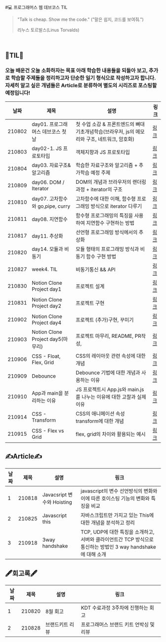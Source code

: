 #💻 프로그래머스 웹 데브코스 TIL

> "Talk is cheap. Show me the code."
> ("말은 쉽지, 코드를 보여줘.")
>
> 리누스 토르발스(Linus Torvalds)

<br/>

## 📝TIL📝

### 오늘 배운건 오늘 소화하자는 목표 아래 학습한 내용들을 되돌아 보고, 추가로 학습할 주제들을 정리하고자 단순한 일기 형식으로 작성하고자 합니다. 자세히 알고 싶은 개념들은 Article로 분류하여 별도의 시리즈로 포스팅할 예정입니다!

| 날짜   | 제목                               | 설명                                                                                          | 링크                                                                                                                                                          |
| ------ | ---------------------------------- | --------------------------------------------------------------------------------------------- | ------------------------------------------------------------------------------------------------------------------------------------------------------------- |
| 210802 | day01. 프로그래머스 데브코스 첫 날 | 첫 수업 소감 & 프론트엔드의 뼈대 기초개념학습(브라우저, js의 메모리와 구조, 네트워크, 암호화) | [링크](https://velog.io/@rlacksals96/TIL-01.-%ED%94%84%EB%A1%9C%EA%B7%B8%EB%9E%98%EB%A8%B8%EC%8A%A4-%EB%8D%B0%EB%B8%8C%EC%BD%94%EC%8A%A4-%EC%B2%AB-%EB%82%A0) |
| 210803 | day02-1. JS 프로토타입             | 객체지향과 JS 프로토타입                                                                      | [링크](https://velog.io/@rlacksals96/TIL-day02-1.-JS-%ED%94%84%EB%A1%9C%ED%86%A0%ED%83%80%EC%9E%85)                                                           |
| 210804 | day03. 자료구조&알고리즘           | 학습한 자료구조와 알고리즘 + 추가학습 예정 주제                                               | [링크](https://velog.io/@rlacksals96/TIL-day03.-%EC%9E%90%EB%A3%8C%EA%B5%AC%EC%A1%B0%EC%95%8C%EA%B3%A0%EB%A6%AC%EC%A6%98)                                     |
| 210809 | day06. DOM / Iterator              | DOM의 개념과 브라우저의 랜더링 과정 + iterator의 구조                                         | [링크](https://velog.io/@rlacksals96/TIL-day06.-DOM-Iterator)                                                                                                 |
| 210810 | day07. 고차함수와 go,pipe, curry   | 고차함수에 대한 이해, 함수형 프로그래밍 방식으로 iterator 다루기                              | [링크](https://velog.io/@rlacksals96/TIL-07.-%EA%B3%A0%EC%B0%A8%ED%95%A8%EC%88%98%EC%99%80-gopipecurry)                                                       |
| 210811 | day08. 지연함수                    | 함수형 프로그래밍의 특징을 사용하여 지연함수 구현하는 방법                                    | [링크](https://velog.io/@rlacksals96/TIL-day08-10)                                                                                                            |
| 210817 | day11. 추상화                      | 선언형 프로그래밍 방식에서의 추상화                                                           | [링크](https://velog.io/@rlacksals96/TIL-day-11.-%EC%84%A0%EC%96%B8%EC%A0%81-%ED%94%84%EB%A1%9C%EA%B7%B8%EB%9E%98%EB%B0%8D%EA%B3%BC-JS)                       |
| 210820 | day14. 모듈과 비동기               | 모듈 형태의 프로그래밍 방식과 비동기 함수 구현 방법                                           | [링크](https://velog.io/@rlacksals96/TIL-day14.-%EB%AA%A8%EB%93%88%EA%B3%BC-%EB%B9%84%EB%8F%99%EA%B8%B0)                                                      |
| 210827 | week4. TIL                         | 비동기통신 && API                                                                             | [링크](https://velog.io/@rlacksals96/TIL-week-4)                                                                                                              |
|210830|Notion Clone Project day1| 프로젝트 설계|[링크](https://velog.io/@rlacksals96/TIL-Notion-Clone-Project-1%EC%9D%BC%EC%B0%A8)|
|210831|Notion Clone Project day2| 프로젝트 구현|[링크](https://velog.io/@rlacksals96/TIL-Notion-Clone-Project-2%EC%9D%BC%EC%B0%A8)|
|210902|Notion Clone Project day4| 프로젝트 (추가)구현, 꾸미기|[링크](https://velog.io/@rlacksals96/TIL-Notion-Clone-Project-4%EC%9D%BC%EC%B0%A8)|
|210903|Notion Clone Project day5(마무리)| 프로젝트 마무리, README, PR작성, |[링크](https://velog.io/@rlacksals96/TIL-Notion-Clone-Project-5%EC%9D%BC%EC%B0%A8)|
|210906|CSS - Float, Flex, Grid| CSS의 레이아웃 관련 속성에 대한 개념|[링크](https://velog.io/@rlacksals96/TIL-CSS-Float-Flex-Grid)|
|210909|Debounce| Debounce 기법에 대한 개념과 사용하는 이유|[링크](https://velog.io/@rlacksals96/TIL-day-30.-Debounce)|
|210910|App과 main을 분리하는 이유|JS 프로젝트시 App.js와 main.js를 나누는 이유에 대한 고찰과 실제 이유|[링크](https://velog.io/@rlacksals96/TIL-APP%EA%B3%BC-Main%EC%9D%84-%EB%B6%84%EB%A6%AC%ED%95%98%EB%8A%94-%EC%9D%B4%EC%9C%A0)|
|210914|CSS - Transform|  CSS의 애니메이션 속성 transform에 대한 개념|[링크](https://velog.io/@rlacksals96/TIL-CSS-Transform)|
|210915|CSS - Flex vs Grid|flex, grid의 차이와 활용되는 예시|[링크](https://velog.io/@rlacksals96/TIL-Flex-vs-Grid)|



## ✍Article✍
| 날짜 | 제목 | 설명 | 링크|
|--|---|---|---|
|1|210818|Javacsript 변수와 Hoisting|javascript의 변수 선언방식의 변화와 이에 따른 호이스팅 기능의 변화와 특징을 비교|[링크](https://velog.io/@rlacksals96/Article-Javascript-%EB%B3%80%EC%88%98%EC%99%80-Hoisting)|
|2|210825|Javascript this| 자바스크립트만 가지고 있는 This에 대한 개념을 분석하고 정리|[링크](https://velog.io/@rlacksals96/CS-Javascript-This)
|3|210918|3way handshake|TCP, UDP에 대한 특징을 소개하고, 서버와 클라이언트간 TCP 방식으로 통신하는 방법인 3 way handshake에 대해 소개|[링크](https://velog.io/@rlacksals96/%EB%84%A4%ED%8A%B8%EC%9B%8C%ED%81%AC-TCPUDP%EC%99%80-3way-handshake)|
## 🖋회고록🖋

| 날짜 | 제목 | 설명 | 링크|
|--|---|---|---|
|1|210820|8월 회고|KDT 수료과정 3주차에 진행하는 회고|[링크](https://velog.io/@rlacksals96/8%EC%9B%94-%ED%9A%8C%EA%B3%A0)|
|2|210828| 브랜드키트 리뷰|프로그래머스 브랜드 키트 언박싱 및 리뷰|[링크](https://velog.io/@rlacksals96/%EB%A6%AC%EB%B7%B0-%ED%94%84%EB%A1%9C%EA%B7%B8%EB%9E%98%EB%A8%B8%EC%8A%A4-%ED%82%A4%ED%8A%B8)
